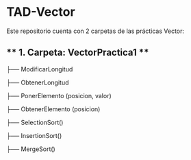 # TAD-Vector
Este repositorio cuenta con 2 carpetas de las prácticas Vector:
## ** 1. Carpeta: VectorPractica1 **
  ├── ModificarLongitud
  
  ├── ObtenerLongitud
  
  ├── PonerElemento (posicion, valor)
  
  ├── ObtenerElemento (posicion)
  
  ├── SelectionSort()
  
  ├── InsertionSort()
  
  ├── MergeSort()
  
